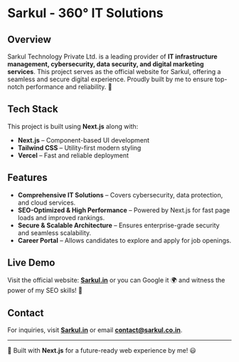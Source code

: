 # Sarkul - 360° IT Solutions

## Overview
Sarkul Technology Private Ltd. is a leading provider of **IT infrastructure management, cybersecurity, data security, and digital marketing services**. This project serves as the official website for Sarkul, offering a seamless and secure digital experience. Proudly built by me to ensure top-notch performance and reliability. 🚀

## Tech Stack
This project is built using **Next.js** along with:
- **Next.js** – Component-based UI development
- **Tailwind CSS** – Utility-first modern styling
- **Vercel** – Fast and reliable deployment

## Features
- **Comprehensive IT Solutions** – Covers cybersecurity, data protection, and cloud services.
- **SEO-Optimized & High Performance** – Powered by Next.js for fast page loads and improved rankings.
- **Secure & Scalable Architecture** – Ensures enterprise-grade security and seamless scalability.
- **Career Portal** – Allows candidates to explore and apply for job openings.

## Live Demo
Visit the official website: **[Sarkul.in](https://sarkul.in)** or you can Google it 🌍 and witness the power of my SEO skills! 🚀

## Contact
For inquiries, visit **[Sarkul.in](https://sarkul.in)** or email **contact@sarkul.co.in**.

---
🚀 Built with **Next.js** for a future-ready web experience by me! 😃
